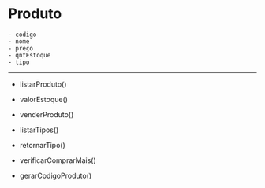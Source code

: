 # Produto
    - codigo
    - nome
    - preço
    - qntEstoque
    - tipo

________________________

- listarProduto()
- valorEstoque()
- venderProduto()

- listarTipos()
- retornarTipo()
- verificarComprarMais()
- gerarCodigoProduto()